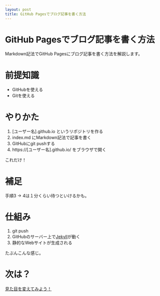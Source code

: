 ```yaml
---
layout: post
title: GitHub Pagesでブログ記事を書く方法
---
```


# GitHub Pagesでブログ記事を書く方法
Markdown記法でGitHub Pagesにブログ記事を書く方法を解説します。

# 前提知識
- GitHubを使える
- Gitを使える

# やりかた
1. [ユーザー名].github.io というリポジトリを作る
2. index.md にMarkdown記法で記事を書く
3. GitHubにgit pushする
4. https://[ユーザー名].github.io/ をブラウザで開く

これだけ！

# 補足
手順3 -> 4は１分くらい待つといけるかも。

# 仕組み
1. git push
2. GitHubのサーバー上で[Jekyll](https://jekyllrb.com/)が動く
3. 静的なWebサイトが生成される

たぶんこんな感じ。

# 次は？
[見た目を変えてみよう！](jekyll_github_pages_theme.html)
